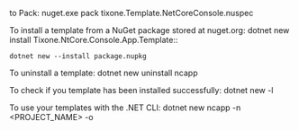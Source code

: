 to Pack: nuget.exe pack tixone.Template.NetCoreConsole.nuspec

To install a template from a NuGet package stored at nuget.org: 
	dotnet new install Tixone.NtCore.Console.App.Template::<Version>

	dotnet new --install package.nupkg

To uninstall a template: 
	dotnet new uninstall ncapp

To check if you template has been installed successfully: 
	dotnet new -l

To use your templates with the .NET CLI: 
	dotnet new ncapp -n <PROJECT_NAME> -o <FOLDER>